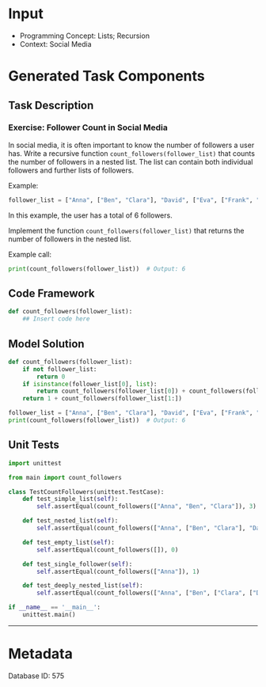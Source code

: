 # Input
- Programming Concept: Lists; Recursion
- Context: Social Media

# Generated Task Components
## Task Description
### Exercise: Follower Count in Social Media

In social media, it is often important to know the number of followers a user has. Write a recursive function `count_followers(follower_list)` that counts the number of followers in a nested list. The list can contain both individual followers and further lists of followers.

Example:
```python
follower_list = ["Anna", ["Ben", "Clara"], "David", ["Eva", ["Frank", "Grace"]]]
```

In this example, the user has a total of 6 followers.

Implement the function `count_followers(follower_list)` that returns the number of followers in the nested list.

Example call:
```python
print(count_followers(follower_list))  # Output: 6
```

## Code Framework
```python
def count_followers(follower_list):
    ## Insert code here
```

## Model Solution
```python
def count_followers(follower_list):
    if not follower_list:
        return 0
    if isinstance(follower_list[0], list):
        return count_followers(follower_list[0]) + count_followers(follower_list[1:])
    return 1 + count_followers(follower_list[1:])

follower_list = ["Anna", ["Ben", "Clara"], "David", ["Eva", ["Frank", "Grace"]]]
print(count_followers(follower_list))  # Output: 6
```

## Unit Tests
```python
import unittest

from main import count_followers

class TestCountFollowers(unittest.TestCase):
    def test_simple_list(self):
        self.assertEqual(count_followers(["Anna", "Ben", "Clara"]), 3)

    def test_nested_list(self):
        self.assertEqual(count_followers(["Anna", ["Ben", "Clara"], "David", ["Eva", ["Frank", "Grace"]]]), 6)

    def test_empty_list(self):
        self.assertEqual(count_followers([]), 0)

    def test_single_follower(self):
        self.assertEqual(count_followers(["Anna"]), 1)

    def test_deeply_nested_list(self):
        self.assertEqual(count_followers(["Anna", ["Ben", ["Clara", ["David", ["Eva"]]]]]), 5)

if __name__ == '__main__':
    unittest.main()
```
___
# Metadata
Database ID: 575
